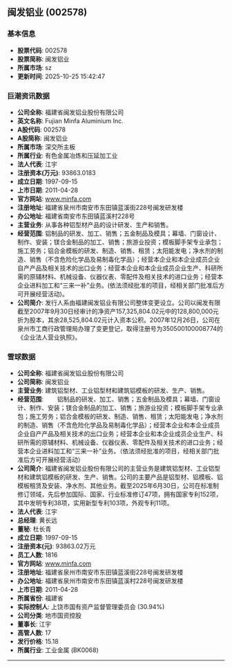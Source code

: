 ## 闽发铝业 (002578)

### 基本信息

- **股票代码**: 002578
- **股票简称**: 闽发铝业
- **所属市场**: sz
- **更新时间**: 2025-10-25 15:42:47

### 巨潮资讯数据

- **公司全称**: 福建省闽发铝业股份有限公司
- **英文名称**: Fujian Minfa Aluminium Inc.
- **A股代码**: 002578
- **A股简称**: 闽发铝业
- **所属市场**: 深交所主板
- **所属行业**: 有色金属冶炼和压延加工业
- **法人代表**: 江宇
- **注册资本(万元)**: 93863.0183
- **成立日期**: 1997-09-15
- **上市日期**: 2011-04-28
- **官方网站**: www.minfa.com
- **注册地址**: 福建省泉州市南安市东田镇蓝溪街228号闽发研发楼
- **办公地址**: 福建省南安市东田镇蓝溪村228号
- **主营业务**: 从事各种铝型材产品的设计研发、生产和销售。
- **经营范围**: 铝制品的研发、加工、销售；五金制品及模具；幕墙、门窗设计、制作、安装；镁合金制品的加工、销售；旅游业投资；模板脚手架专业承包；施工劳务；铝合金模板的研发、制造、销售、租赁；太阳能发电；净水剂的制造、销售（不含危险化学品及易制毒化学品）；经营本企业和本企业成员企业自产产品及相关技术的出口业务；经营本企业和本企业成员企业生产、科研所需的原辅材料、机械设备、仪器仪表、零配件及相关技术的进口业务；经营本企业进料加工和“三来一补”业务。(依法须经批准的项目，经相关部门批准后方可开展经营活动)。
- **公司简介**: 发行人系由福建闽发铝业有限公司整体变更设立。公司以闽发有限截至2007年9月30日经审计的净资产157,325,804.02元中的128,800,000元折为股本，其余28,525,804.02元计入资本公积。2007年12月26日，公司在泉州市工商行政管理局办理了变更登记，取得注册号为350500100008774的《企业法人营业执照》。

### 雪球数据

- **公司全称**: 福建省闽发铝业股份有限公司
- **公司简称**: 闽发铝业
- **主营业务**: 建筑铝型材、工业铝型材和建筑铝模板的研发、生产、销售。
- **经营范围**: 　　铝制品的研发、加工、销售；五金制品及模具；幕墙、门窗设计、制作、安装；镁合金制品的加工、销售；旅游业投资；模板脚手架专业承包；施工劳务；铝合金模板的研发、制造、销售、租赁；太阳能发电；净水剂的制造、销售（不含危险化学品及易制毒化学品）；经营本企业和本企业成员企业自产产品及相关技术的出口业务；经营本企业和本企业成员企业生产、科研所需的原辅材料、机械设备、仪器仪表、零配件及相关技术的进口业务；经营本企业进料加工和“三来一补”业务。（依法须经批准的项目，经相关部门批准后方可开展经营活动）
- **公司简介**: 福建省闽发铝业股份有限公司的主营业务是建筑铝型材、工业铝型材和建筑铝模板的研发、生产、销售。公司的主要产品是铝型材、铝模板、铝模板租赁及安装、净水剂、其他业务。截至2025年6月30日，公司在标准制修订领域，先后参加国际、国家、行业标准修订47项，拥有国家专利152项，其中发明专利38项，实用新型专利103项，外观专利11项。
- **法人代表**: 江宇
- **总经理**: 黄长远
- **董秘**: 杜长青
- **成立日期**: 1997-09-15
- **注册资本(元)**: 93863.02万元
- **员工人数**: 1816
- **官方网站**: www.minfa.com
- **注册地址**: 福建省泉州市南安市东田镇蓝溪街228号闽发研发楼
- **办公地址**: 福建省泉州市南安市东田镇蓝溪村228号闽发研发楼
- **上市日期**: 2011-04-28
- **所属省份**: 福建省
- **实际控制人**: 上饶市国有资产监督管理委员会 (30.94%)
- **公司分类**: 地市国资控股
- **董事长**: 江宇
- **高管人数**: 17
- **发行价格**: 15.18
- **所属行业**: 工业金属 (BK0068)

---